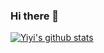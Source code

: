 ### Hi there 👋

[![Yiyi's github stats](https://github-readme-stats.vercel.app/api?username=mely11&count_private=true)](https://github.com/anuraghazra/github-readme-stats)


<!--
**mely11/mely11** is a ✨ _special_ ✨ repository because its `README.md` (this file) appears on your GitHub profile.

Here are some ideas to get you started:

- 🔭 I’m currently working on ...
- 🌱 I’m currently learning ...
- 👯 I’m looking to collaborate on ...
- 🤔 I’m looking for help with ...
- 💬 Ask me about ...
- 📫 How to reach me: ...
- 😄 Pronouns: ...
- ⚡ Fun fact: ...
-->
